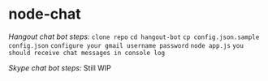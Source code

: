 # node-chat

*Hangout chat bot steps:*
`clone repo`
`cd hangout-bot`
`cp config.json.sample config.json`
`configure your gmail username password`
`node app.js`
`you should receive chat messages in console log`


*Skype chat bot steps:*
Still WIP